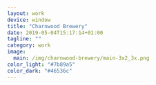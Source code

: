 ```yaml
---
layout: work
device: window
title: "Charnwood Brewery"
date: 2019-05-04T15:17:14+01:00
tagline: ""
category: work
image:
  main: /img/charnwood-brewery/main-3x2_3x.png
color_light: "#7b89a5"
color_dark: "#46536c"
---
```

